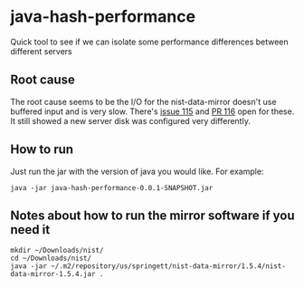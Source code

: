 # java-hash-performance

Quick tool to see if we can isolate some performance differences between different servers

## Root cause
The root cause seems to be the I/O for the nist-data-mirror doesn't use buffered input and is very
slow. There's [issue 115](https://github.com/stevespringett/nist-data-mirror/issues/115) and 
[PR 116](https://github.com/stevespringett/nist-data-mirror/pull/116) open for these. It still showed
a new server disk was configured very differently.

## How to run
Just run the jar with the version of java you would like. For example:
```
java -jar java-hash-performance-0.0.1-SNAPSHOT.jar 
```

## Notes about how to run the mirror software if you need it
```
mkdir ~/Downloads/nist/
cd ~/Downloads/nist/
java -jar ~/.m2/repository/us/springett/nist-data-mirror/1.5.4/nist-data-mirror-1.5.4.jar .
```